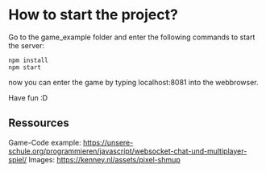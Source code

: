# How to start the project?
Go to the game_example folder and enter the following commands to start the server:

```
npm install
npm start
```
now you can enter the game by typing localhost:8081 into the webbrowser.

Have fun :D

## Ressources
Game-Code example: https://unsere-schule.org/programmieren/javascript/websocket-chat-und-multiplayer-spiel/
Images: https://kenney.nl/assets/pixel-shmup
